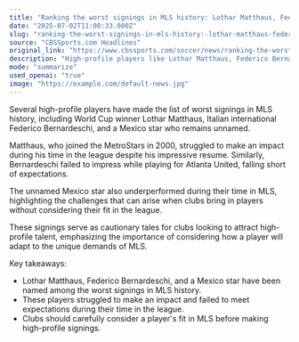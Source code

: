 ```yaml
---
title: "Ranking the worst signings in MLS history: Lothar Matthaus, Federico Bernardeschi and Mexico star make list"
date: "2025-07-02T11:00:33.000Z"
slug: "ranking-the-worst-signings-in-mls-history:-lothar-matthaus-federico-bernardeschi-and-mexico-star-make-list"
source: "CBSSports.com Headlines"
original_link: "https://www.cbssports.com/soccer/news/ranking-the-worst-signings-in-mls-history-lothar-matthaus-federico-bernardeschi-and-mexico-star-make-list/"
description: "High-profile players like Lothar Matthaus, Federico Bernardeschi, and an unnamed Mexico star have been labeled as some of the worst signings in MLS history due to their underperformance and failure to meet expectations. Their struggles highlight the importance of clubs considering how a player will adapt to the unique demands of the league before making signings. These signings serve as cautionary tales for clubs looking to attract high-profile talent in MLS."
mode: "summarize"
used_openai: "true"
image: "https://example.com/default-news.jpg"
---
```


Several high-profile players have made the list of worst signings in MLS history, including World Cup winner Lothar Matthaus, Italian international Federico Bernardeschi, and a Mexico star who remains unnamed.

Matthaus, who joined the MetroStars in 2000, struggled to make an impact during his time in the league despite his impressive resume. Similarly, Bernardeschi failed to impress while playing for Atlanta United, falling short of expectations.

The unnamed Mexico star also underperformed during their time in MLS, highlighting the challenges that can arise when clubs bring in players without considering their fit in the league.

These signings serve as cautionary tales for clubs looking to attract high-profile talent, emphasizing the importance of considering how a player will adapt to the unique demands of MLS.

Key takeaways:
- Lothar Matthaus, Federico Bernardeschi, and a Mexico star have been named among the worst signings in MLS history.
- These players struggled to make an impact and failed to meet expectations during their time in the league.
- Clubs should carefully consider a player's fit in MLS before making high-profile signings.